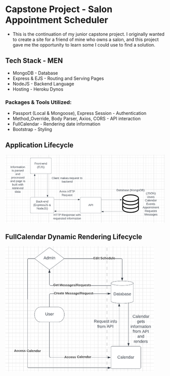 # Capstone Project - Salon Appointment Scheduler

- This is the continuation of my junior capstone project. I originally wanted to create a site for a friend of mine who owns a salon, and this project gave me the opportunity to learn some I could use to find a solution.

## Tech Stack - MEN
- MongoDB - Database
- Express & EJS - Routing and Serving Pages
- NodeJS - Backend Language
- Hosting - Heroku Dynos

### Packages & Tools Utilized:
- Passport (Local & Mongoose), Express Session - Authentication
- Method_Override, Body Parser, Axios, CORS - API interaction
- FullCalendar - Rendering date information
- Bootstrap - Styling

## Application Lifecycle
![App LifeCycle](/mdimages/app-lifecycle.PNG)

## FullCalendar Dynamic Rendering Lifecycle
![Calendar LifeCycle](/mdimages/calendar-cycle.PNG)